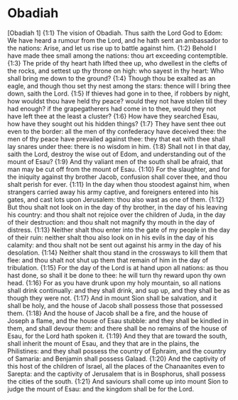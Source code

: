 # Obadiah

[Obadiah 1]
{1:1} The vision of Obadiah. Thus saith the Lord God to Edom: We have heard a rumour from the Lord, and he hath sent an ambassador to the nations: Arise, and let us rise up to battle against him.
{1:2} Behold I have made thee small among the nations: thou art exceeding contemptible.
{1:3} The pride of thy heart hath lifted thee up, who dwellest in the clefts of the rocks, and settest up thy throne on high: who sayest in thy heart: Who shall bring me down to the ground?
{1:4} Though thou be exalted as an eagle, and though thou set thy nest among the stars: thence will I bring thee down, saith the Lord.
{1:5} If thieves had gone in to thee, if robbers by night, how wouldst thou have held thy peace? would they not have stolen till they had enough? if the grapegatherers had come in to thee, would they not have left thee at the least a cluster?
{1:6} How have they searched Esau, how have they sought out his hidden things?
{1:7} They have sent thee out even to the border: all the men of thy confederacy have deceived thee: the men of thy peace have prevailed against thee: they that eat with thee shall lay snares under thee: there is no wisdom in him.
{1:8} Shall not I in that day, saith the Lord, destroy the wise out of Edom, and understanding out of the mount of Esau?
{1:9} And thy valiant men of the south shall be afraid, that man may be cut off from the mount of Esau.
{1:10} For the slaughter, and for the iniquity against thy brother Jacob, confusion shall cover thee, and thou shalt perish for ever.
{1:11} In the day when thou stoodest against him, when strangers carried away his army captive, and foreigners entered into his gates, and cast lots upon Jerusalem: thou also wast as one of them.
{1:12} But thou shalt not look on in the day of thy brother, in the day of his leaving his country: and thou shalt not rejoice over the children of Juda, in the day of their destruction: and thou shalt not magnify thy mouth in the day of distress.
{1:13} Neither shalt thou enter into the gate of my people in the day of their ruin: neither shalt thou also look on in his evils in the day of his calamity: and thou shalt not be sent out against his army in the day of his desolation.
{1:14} Neither shalt thou stand in the crossways to kill them that flee: and thou shalt not shut up them that remain of him in the day of tribulation.
{1:15} For the day of the Lord is at hand upon all nations: as thou hast done, so shall it be done to thee: he will turn thy reward upon thy own head.
{1:16} For as you have drunk upon my holy mountain, so all nations shall drink continually: and they shall drink, and sup up, and they shall be as though they were not.
{1:17} And in mount Sion shall be salvation, and it shall be holy, and the house of Jacob shall possess those that possessed them.
{1:18} And the house of Jacob shall be a fire, and the house of Joseph a flame, and the house of Esau stubble: and they shall be kindled in them, and shall devour them: and there shall be no remains of the house of Esau, for the Lord hath spoken it.
{1:19} And they that are toward the south, shall inherit the mount of Esau, and they that are in the plains, the Philistines: and they shall possess the country of Ephraim, and the country of Samaria: and Benjamin shall possess Galaad.
{1:20} And the captivity of this host of the children of Israel, all the places of the Chanaanites even to Sarepta: and the captivity of Jerusalem that is in Bosphorus, shall possess the cities of the south.
{1:21} And saviours shall come up into mount Sion to judge the mount of Esau: and the kingdom shall be for the Lord.